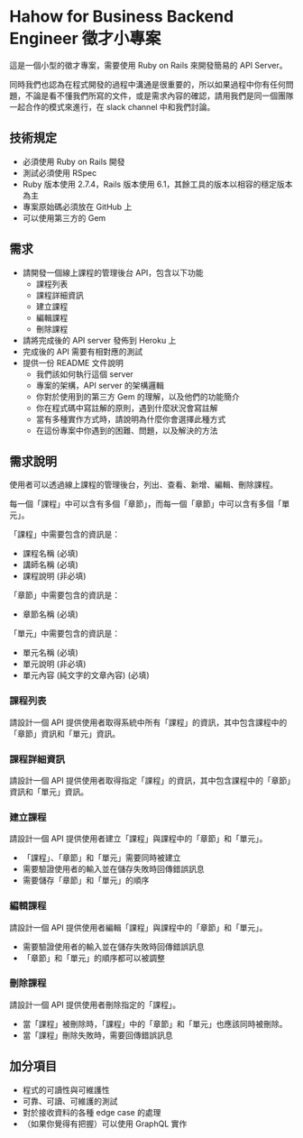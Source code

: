 # Hahow for Business Backend Engineer 徵才小專案

這是一個小型的徵才專案，需要使用 Ruby on Rails 來開發簡易的 API Server。

同時我們也認為在程式開發的過程中溝通是很重要的，所以如果過程中你有任何問題，不論是看不懂我們所寫的文件，或是需求內容的確認，請用我們是同一個團隊一起合作的模式來進行，在 slack channel 中和我們討論。


## 技術規定
- 必須使用 Ruby on Rails 開發
- 測試必須使用 RSpec
- Ruby 版本使用 2.7.4，Rails 版本使用 6.1，其餘工具的版本以相容的穩定版本為主
- 專案原始碼必須放在 GitHub 上
- 可以使用第三方的 Gem


## 需求
- 請開發一個線上課程的管理後台 API，包含以下功能
  - 課程列表
  - 課程詳細資訊
  - 建立課程
  - 編輯課程
  - 刪除課程
- 請將完成後的 API server 發佈到 Heroku 上
- 完成後的 API 需要有相對應的測試
- 提供一份 README 文件說明
  - 我們該如何執行這個 server
  - 專案的架構，API server 的架構邏輯
  - 你對於使用到的第三方 Gem 的理解，以及他們的功能簡介
  - 你在程式碼中寫註解的原則，遇到什麼狀況會寫註解
  - 當有多種實作方式時，請說明為什麼你會選擇此種方式
  - 在這份專案中你遇到的困難、問題，以及解決的方法

## 需求說明

使用者可以透過線上課程的管理後台，列出、查看、新增、編輯、刪除課程。

每一個「課程」中可以含有多個「章節」，而每一個「章節」中可以含有多個「單元」。

「課程」中需要包含的資訊是：

  - 課程名稱 (必填)
  - 講師名稱 (必填)
  - 課程說明 (非必填)

「章節」中需要包含的資訊是：

  - 章節名稱 (必填)

「單元」中需要包含的資訊是：

  - 單元名稱 (必填)
  - 單元說明 (非必填)
  - 單元內容 (純文字的文章內容) (必填)

### 課程列表
請設計一個 API 提供使用者取得系統中所有「課程」的資訊，其中包含課程中的「章節」資訊和「單元」資訊。

### 課程詳細資訊
請設計一個 API 提供使用者取得指定「課程」的資訊，其中包含課程中的「章節」資訊和「單元」資訊。

### 建立課程
請設計一個 API 提供使用者建立「課程」與課程中的「章節」和「單元」。

- 「課程」、「章節」和「單元」需要同時被建立
- 需要驗證使用者的輸入並在儲存失敗時回傳錯誤訊息
- 需要儲存「章節」和「單元」的順序

### 編輯課程
請設計一個 API 提供使用者編輯「課程」與課程中的「章節」和「單元」。

- 需要驗證使用者的輸入並在儲存失敗時回傳錯誤訊息
- 「章節」和「單元」的順序都可以被調整

### 刪除課程
請設計一個 API 提供使用者刪除指定的「課程」。

- 當「課程」被刪除時，「課程」中的「章節」和「單元」也應該同時被刪除。
- 當「課程」刪除失敗時，需要回傳錯誤訊息


## 加分項目
- 程式的可讀性與可維護性
- 可靠、可讀、可維護的測試
- 對於接收資料的各種 edge case 的處理
- （如果你覺得有把握）可以使用 GraphQL 實作
